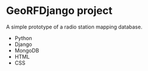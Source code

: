 # GeoRFDjango project

A simple prototype of a radio station mapping database.

- Python
- Django
- MongoDB
- HTML
- CSS
